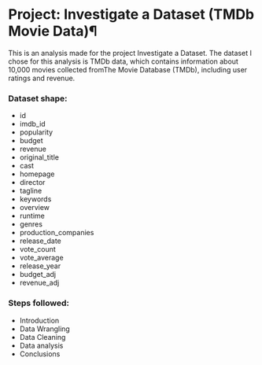 # Project: Investigate a Dataset (TMDb Movie Data)¶

This is an analysis made for the project Investigate a Dataset. The dataset I chose for this analysis is TMDb data, which contains information about 10,000 movies collected fromThe Movie Database (TMDb), including user ratings and revenue.

### Dataset shape:
* id
* imdb_id
* popularity
* budget
* revenue
* original_title
* cast
* homepage
* director
* tagline
* keywords
* overview
* runtime
* genres
* production_companies
* release_date
* vote_count
* vote_average
* release_year
* budget_adj
* revenue_adj

### Steps followed:
* Introduction
* Data Wrangling
* Data Cleaning
* Data analysis
* Conclusions
